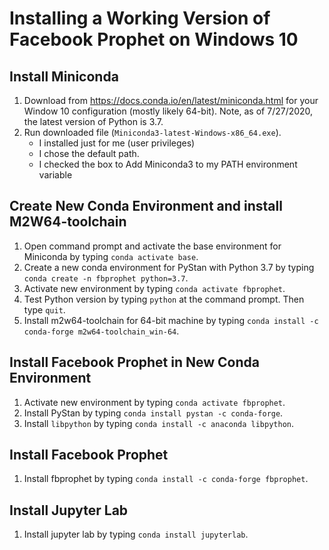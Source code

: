 # Installing a Working Version of Facebook Prophet on Windows 10

## Install Miniconda
1. Download from https://docs.conda.io/en/latest/miniconda.html for your Window 10 configuration (mostly likely 64-bit).  Note, as of 7/27/2020, the latest version of Python is 3.7.
2. Run downloaded file (`Miniconda3-latest-Windows-x86_64.exe`).
   - I installed just for me (user privileges)
   - I chose the default path.
   - I checked the box to <bold>Add Miniconda3 to my PATH environment variable</bold>

## Create New Conda Environment and install M2W64-toolchain
1. Open command prompt and activate the base environment for Miniconda by typing `conda activate base`.
2. Create a new conda environment for PyStan with Python 3.7 by typing `conda create -n fbprophet python=3.7`.
3. Activate new environment by typing `conda activate fbprophet`.
4. Test Python version by typing `python` at the command prompt.  Then type `quit`.
5. Install m2w64-toolchain for 64-bit machine by typing `conda install -c conda-forge m2w64-toolchain_win-64`.

## Install Facebook Prophet in New Conda Environment
1. Activate new environment by typing `conda activate fbprophet`.
2. Install PyStan by typing `conda install pystan -c conda-forge`.
3. Install `libpython` by typing `conda install -c anaconda libpython`.

## Install Facebook Prophet
1. Install fbprophet by typing `conda install -c conda-forge fbprophet`.

## Install Jupyter Lab
1. Install jupyter lab by typing `conda install jupyterlab`.




